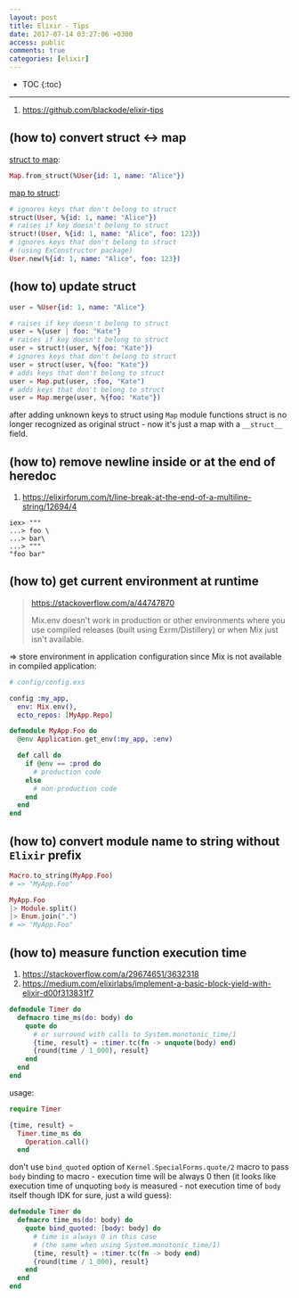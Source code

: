 ```yaml
---
layout: post
title: Elixir - Tips
date: 2017-07-14 03:27:06 +0300
access: public
comments: true
categories: [elixir]
---
```


<!-- more -->

* TOC
{:toc}
<hr>

1. <https://github.com/blackode/elixir-tips>

(how to) convert struct <-> map
-------------------------------

[struct to map](https://hexdocs.pm/elixir/Map.html#from_struct/1):

```elixir
Map.from_struct(%User{id: 1, name: "Alice"})
```

[map to struct](https://hexdocs.pm/elixir/Kernel.html#struct/2):

```elixir
# ignores keys that don't belong to struct
struct(User, %{id: 1, name: "Alice"})
# raises if key doesn't belong to struct
struct!(User, %{id: 1, name: "Alice", foo: 123})
# ignores keys that don't belong to struct
# (using ExConstructor package)
User.new(%{id: 1, name: "Alice", foo: 123})
```

(how to) update struct
----------------------

```elixir
user = %User{id: 1, name: "Alice"}

# raises if key doesn't belong to struct
user = %{user | foo: "Kate"}
# raises if key doesn't belong to struct
user = struct!(user, %{foo: "Kate"})
# ignores keys that don't belong to struct
user = struct(user, %{foo: "Kate"})
# adds keys that don't belong to struct
user = Map.put(user, :foo, "Kate")
# adds keys that don't belong to struct
user = Map.merge(user, %{foo: "Kate"})
```

after adding unknown keys to struct using `Map` module functions struct is no
longer recognized as original struct - now it's just a map with a `__struct__`
field.

(how to) remove newline inside or at the end of heredoc
-------------------------------------------------------

1. <https://elixirforum.com/t/line-break-at-the-end-of-a-multiline-string/12694/4>

```
iex> """
...> foo \
...> bar\
...> """
"foo bar"
```

(how to) get current environment at runtime
-------------------------------------------

> <https://stackoverflow.com/a/44747870>
>
> Mix.env doesn't work in production or other environments where you use
> compiled releases (built using Exrm/Distillery) or when Mix just isn't
> available.

=> store environment in application configuration since Mix is not available
in compiled application:

```elixir
# config/config.exs

config :my_app,
  env: Mix.env(),
  ecto_repos: [MyApp.Repo]
```

```elixir
defmodule MyApp.Foo do
  @env Application.get_env(:my_app, :env)

  def call do
    if @env == :prod do
      # production code
    else
      # non-production code
    end
  end
end
```

(how to) convert module name to string without `Elixir` prefix
--------------------------------------------------------------

```elixir
Macro.to_string(MyApp.Foo)
# => "MyApp.Foo"
```

```elixir
MyApp.Foo
|> Module.split()
|> Enum.join(".")
# => "MyApp.Foo"
```

(how to) measure function execution time
----------------------------------------

1. <https://stackoverflow.com/a/29674651/3632318>
2. <https://medium.com/elixirlabs/implement-a-basic-block-yield-with-elixir-d00f313831f7>

```elixir
defmodule Timer do
  defmacro time_ms(do: body) do
    quote do
      # or surround with calls to System.monotonic_time/1
      {time, result} = :timer.tc(fn -> unquote(body) end)
      {round(time / 1_000), result}
    end
  end
end
```

usage:

```elixir
require Timer

{time, result} =
  Timer.time_ms do
    Operation.call()
  end
```

don't use `bind_quoted` option of `Kernel.SpecialForms.quote/2` macro to pass
`body` binding to macro - execution time will be always 0 then (it looks like
execution time of unquoting `body` is measured - not execution time of `body`
itself though IDK for sure, just a wild guess):

```elixir
defmodule Timer do
  defmacro time_ms(do: body) do
    quote bind_quoted: [body: body] do
      # time is always 0 in this case
      # (the same when using System.monotonic_time/1)
      {time, result} = :timer.tc(fn -> body end)
      {round(time / 1_000), result}
    end
  end
end
```

